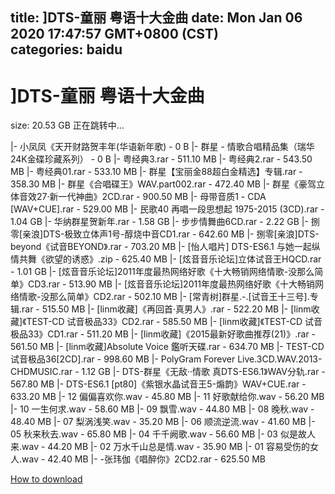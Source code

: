 
title: ]DTS-童丽 粤语十大金曲
date: Mon Jan 06 2020 17:47:57 GMT+0800 (CST)    
categories: baidu
---

# ]DTS-童丽 粤语十大金曲
size: 20.53 GB
 正在跳转中...
 
|- 小凤凤《天开财路贺丰年(华语新年歌) - 0 B
|- 群星 - 情歌合唱精品集（瑞华24K金碟珍藏系列） - 0 B
|- 粤经典3.rar - 511.10 MB
|- 粤经典2.rar - 543.50 MB
|- 粤经典01.rar - 533.10 MB
|- 群星【宝丽金88超白金精选】专辑.rar - 358.30 MB
|- 群星《合唱碟王》WAV.part002.rar - 472.40 MB
|- 群星《豪驾立体音效27·新一代神曲》2CD.rar - 900.50 MB
|- 母带音质1 - CDA  [WAV+CUE].rar - 529.00 MB
|- 民歌40 再唱一段思想起 1975-2015 (3CD).rar - 1.04 GB
|- 华纳群星贺新年.rar - 1.58 GB
|- 步步情舞曲6CD.rar - 2.22 GB
|- 捌零[亲浪]DTS-极致立体声1号-醇烧中音CD1.rar - 642.60 MB
|- 捌零[亲浪]DTS-beyond《试音BEYOND》.rar - 703.20 MB
|- [怡人唱片] DTS-ES6.1 与她一起纵情共舞《欲望的诱惑》.zip - 625.40 MB
|- [炫音音乐论坛]立体试音王HQCD.rar - 1.01 GB
|- [炫音音乐论坛]2011年度最热网络好歌《十大畅销网络情歌-没那么简单》CD3.rar - 513.90 MB
|- [炫音音乐论坛]2011年度最热网络好歌《十大畅销网络情歌-没那么简单》CD2.rar - 502.10 MB
|- [常青树]群星.-.[试音王十三号].专辑.rar - 515.50 MB
|- [linm收藏]《再回首·真男人》.rar - 522.20 MB
|- [linm收藏]《TEST-CD 试音极品33》CD2.rar - 585.50 MB
|- [linm收藏]《TEST-CD 试音极品33》CD1.rar - 511.20 MB
|- [linm收藏]《2015最新好歌曲推荐(21)》.rar - 561.50 MB
|- [linm收藏]Absolute Voice 鑑听天碟.rar - 634.70 MB
|- TEST-CD试音极品36[2CD].rar - 998.60 MB
|- PolyGram Forever Live.3CD.WAV.2013-CHDMUSIC.rar - 1.12 GB
|- DTS-群星《无敌··情歌 真DTS-ES6.1》WAV分轨.rar - 567.80 MB
|- DTS-ES6.1 [pt80]《紫银水晶试音王5-煽韵》WAV+CUE.rar - 633.20 MB
|- 12 偏偏喜欢你.wav - 45.80 MB
|- 11 好歌献给你.wav - 56.20 MB
|- 10 一生何求.wav - 58.60 MB
|- 09 飘雪.wav - 44.80 MB
|- 08 晚秋.wav - 48.40 MB
|- 07 梨涡浅笑.wav - 35.20 MB
|- 06 顺流逆流.wav - 41.60 MB
|- 05 秋来秋去.wav - 65.80 MB
|- 04 千千阙歌.wav - 56.60 MB
|- 03 似是故人来.wav - 44.20 MB
|- 02 万水千山总是情.wav - 35.90 MB
|- 01 容易受伤的女人.wav - 42.40 MB
|- -张玮伽《唱醉你》2CD2.rar - 625.50 MB

[How to download](https://bpcam.bemobtrk.com/go/2ceec3aa-1ca2-46d6-b9ff-aaa5c184517c?jno=3522)
